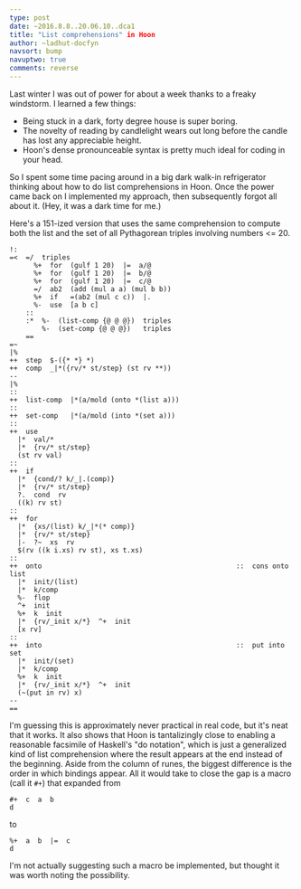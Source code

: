 ```yaml
---
type: post
date: ~2016.8.8..20.06.10..dca1
title: "List comprehensions" in Hoon
author: ~ladhut-docfyn
navsort: bump
navuptwo: true
comments: reverse
---
```


Last winter I was out of power for about a week thanks to a freaky windstorm. I learned a few things:
- Being stuck in a dark, forty degree house is super boring.
- The novelty of reading by candlelight wears out long before the candle has lost any appreciable height.
- Hoon's dense pronounceable syntax is pretty much ideal for coding in your head.

So I spent some time pacing around in a big dark walk-in refrigerator thinking about how to do list comprehensions in Hoon. Once the power came back on I implemented my approach, then subsequently forgot all about it. (Hey, it was a dark time for me.)

Here's a 151-ized version that uses the same comprehension to compute both the list and the set of all Pythagorean triples involving numbers <= 20.

```
!:
=<  =/  triples
      %+  for  (gulf 1 20)  |=  a/@
      %+  for  (gulf 1 20)  |=  b/@
      %+  for  (gulf 1 20)  |=  c/@
      =/  ab2  (add (mul a a) (mul b b))
      %+  if   =(ab2 (mul c c))  |.
      %-  use  [a b c]
    ::
    :*  %-  (list-comp {@ @ @})  triples
        %-  (set-comp {@ @ @})   triples
    ==
=~
|%
++  step  $-({* *} *)
++  comp  _|*({rv/* st/step} (st rv **))
--
|%
::
++  list-comp  |*(a/mold (onto *(list a)))
::
++  set-comp   |*(a/mold (into *(set a)))
::
++  use
  |*  val/*
  |*  {rv/* st/step}
  (st rv val)
::
++  if
  |*  {cond/? k/_|.(comp)}
  |*  {rv/* st/step}
  ?.  cond  rv
  ((k) rv st)
::
++  for
  |*  {xs/(list) k/_|*(* comp)}
  |*  {rv/* st/step}
  |-  ?~  xs  rv
  $(rv ((k i.xs) rv st), xs t.xs)
::
++  onto                                                ::  cons onto list
  |*  init/(list)
  |*  k/comp
  %-  flop
  ^+  init
  %+  k  init
  |*  {rv/_init x/*}  ^+  init
  [x rv]
::
++  into                                                ::  put into set
  |*  init/(set)
  |*  k/comp
  %+  k  init
  |*  {rv/_init x/*}  ^+  init
  (~(put in rv) x)
--
==
```

I'm guessing this is approximately never practical in real code, but it's neat that it works. It also shows that Hoon is tantalizingly close to enabling a reasonable facsimile of Haskell's "do notation", which is just a generalized kind of list comprehension where the result appears at the end instead of the beginning. Aside from the column of runes, the biggest difference is the order in which bindings appear. All it would take to close the gap is a macro (call it `#+`) that expanded from

```
#+  c  a  b
d
```

to

```
%+  a  b  |=  c
d
```

I'm not actually suggesting such a macro be implemented, but thought it was worth noting the possibility.